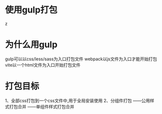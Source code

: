 # 使用gulp打包
z
# 为什么用gulp
gulp可以以css/less/sass为入口打包文件
webpack以js文件为入口才能开始打包
vite以一个html文件为入口开始打包文件

# 打包目标
1、全部css打包到一个css文件中,用于全局安装使用
2、分组件打包
   ——公用样式打包合并
   ——单组件样式打包合并
